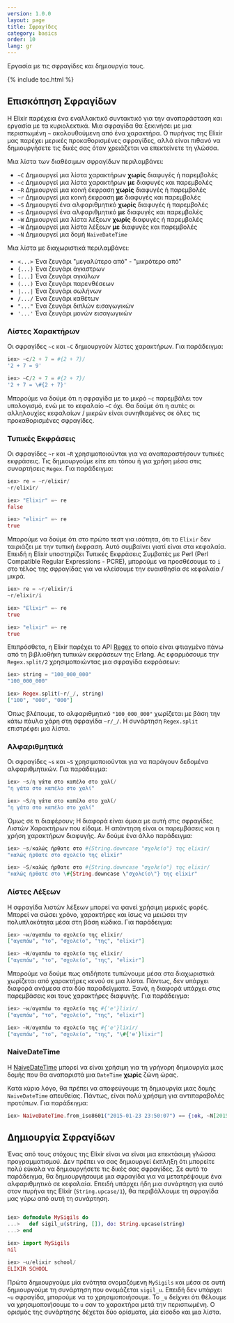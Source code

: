 ```yaml
---
version: 1.0.0
layout: page
title: Σφραγίδες
category: basics
order: 10
lang: gr
---
```


Εργασία με τις σφραγίδες και δημιουργία τους.

{% include toc.html %}

## Επισκόπηση Σφραγίδων

Η Elixir παρέχεια ένα εναλλακτικό συντακτικό για την αναπαράσταση και εργασία με τα κυριολεκτικά.  Μια σφραγίδα θα ξεκινήσει με μια περισπωμένη `~` ακολουθούμενη από ένα χαρακτήρα.  Ο πυρήνας της Elixir μας παρέχει μερικές προκαθορισμένες σφραγίδες, αλλά είναι πιθανό να δημιουργήσετε τις δικές σας όταν χρειάζεται να επεκτείνετε τη γλώσσα.

Μια λίστα των διαθέσιμων σφραγίδων περιλαμβάνει:

  - `~C` Δημιουργεί μια λίστα χαρακτήρων **χωρίς** διαφυγές ή παρεμβολές
  - `~c` Δημιουργεί μια λίστα χαρακτήρων **με** διαφυγές και παρεμβολές
  - `~R` Δημιουργεί μια κοινή έκφραση **χωρίς** διαφυγές ή παρεμβολές
  - `~r` Δημιουργεί μια κοινή έκφραση **με** διαφυγές και παρεμβολές
  - `~S` Δημιουργεί ένα αλφαριθμητικό **χωρίς** διαφυγές ή παρεμβολές
  - `~s` Δημιουργεί ένα αλφαριθμητικό **με** διαφυγές και παρεμβολές
  - `~W` Δημιουργεί μια λίστα λέξεων **χωρίς** διαφυγές ή παρεμβολές
  - `~W` Δημιουργεί μια λίστα λέξεων **με** διαφυγές και παρεμβολές
  - `~Ν` Δημιουργεί μια δομή `NaiveDateTime`

Μια λίστα με διαχωριστικά περιλαμβάνει:

  - `<...>` Ένα ζευγάρι "μεγαλύτερο από" - "μικρότερο από"
  - `{...}` Ένα ζευγάρι άγκιστρων
  - `[...]` Ένα ζευγάρι αγκύλων
  - `(...)` Ένα ζευγάρι παρενθέσεων
  - `|...|` Ένα ζευγάρι σωλήνων
  - `/.../` Ένα ζευγάρι καθέτων
  - `"..."` Ένα ζευγάρι διπλών εισαγωγικών
  - `'...'` Ένα ζευγάρι μονών εισαγωγικών

### Λίστες Χαρακτήρων

Οι σφραγίδες `~c` και `~C` δημιουργούν λίστες χαρακτήρων.  Για παράδειγμα:

```elixir
iex> ~c/2 + 7 = #{2 + 7}/
'2 + 7 = 9'

iex> ~C/2 + 7 = #{2 + 7}/
'2 + 7 = \#{2 + 7}'
```

Μπορούμε να δούμε ότι η σφραγίδα με το μικρό `~c` παρεμβάλει τον υπολογισμό, ενώ με το κεφαλαίο `~C` όχι.  Θα δούμε ότι η αυτές οι αλληλουχίες κεφαλαίων / μικρών είναι συνηθισμένες σε όλες τις προκαθορισμένες σφραγίδες.

### Τυπικές Εκφράσεις

Οι σφραγίδες `~r` και `~R` χρησιμοποιούνται για να αναπαραστήσουν τυπικές εκφράσεις.  Τις δημιουργούμε είτε επι τόπου ή για χρήση μέσα στις συναρτήσεις `Regex`.  Για παράδειγμα:

```elixir
iex> re = ~r/elixir/
~r/elixir/

iex> "Elixir" =~ re
false

iex> "elixir" =~ re
true
```

Μπορούμε να δούμε ότι στο πρώτο τεστ για ισότητα, ότι το `Elixir` δεν ταιριάζει με την τυπική έκφραση.  Αυτό συμβαίνει γιατί είναι στα κεφαλαία.  Επειδή η Elixir υποστηρίζει Τυπικές Εκφράσεις Συμβατές με Perl (Perl Compatible Regular Expressions - PCRE), μπορούμε να προσθέσουμε το `i` στο τέλος της σφραγίδας για να κλείσουμε την ευαισθησία σε κεφαλαία / μικρά.

```elixir
iex> re = ~r/elixir/i
~r/elixir/i

iex> "Elixir" =~ re
true

iex> "elixir" =~ re
true
```

Επιπρόσθετα, η Elixir παρέχει το API [Regex](http://elixir-lang.org/docs/stable/elixir/Regex.html) το οποίο είναι φτιαγμένο πάνω από τη βιβλιοθήκη τυπικών εκφράσεων της Erlang.  Ας εφαρμόσουμε την `Regex.split/2` χρησιμοποιώντας μια σφραγίδα εκφράσεων:

```elixir
iex> string = "100_000_000"
"100_000_000"

iex> Regex.split(~r/_/, string)
["100", "000", "000"]
```

Όπως βλέπουμε, το αλφαριθμητικό `"100_000_000"` χωρίζεται με βάση την κάτω πάυλα χάρη στη σφραγίδα `~r/_/`.  Η συνάρτηση `Regex.split` επιστρέφει μια λίστα.

### Αλφαριθμητικά

Οι σφραγίδες `~s` και `~S` χρησιμοποιούνται για να παράγουν δεδομένα αλφαριθμητικών.  Για παράδειγμα:

```elixir
iex> ~s/η γάτα στο καπέλο στο χαλί/
"η γάτα στο καπέλο στο χαλί"

iex> ~S/η γάτα στο καπέλο στο χαλί/
"η γάτα στο καπέλο στο χαλί"
```

Όμως σε τι διαφέρουν;  Η διαφορά είναι όμοια με αυτή στις σφραγίδες Λιστών Χαρακτήρων που είδαμε.  Η απάντηση είναι οι παρεμβάσεις και η χρήση χαρακτήρων διαφυγής.  Αν δούμε ένα άλλο παράδειγμα:

```elixir
iex> ~s/καλώς ήρθατε στο #{String.downcase "σχολείο"} της elixir/
"καλώς ήρθατε στο σχολείο της elixir"

iex> ~S/καλώς ήρθατε στο #{String.downcase "σχολείο"} της elixir/
"καλώς ήρθατε στο \#{String.downcase \"σχολείο\"} της elixir"
```

### Λίστες Λέξεων

Η σφραγίδα λιστών λέξεων μπορεί να φανεί χρήσιμη μερικές φορές.  Μπορεί να σώσει χρόνο, χαρακτήρες και ίσως να μειώσει την πολυπλοκότητα μέσα στη βάση κώδικα.  Για παράδειγμα:

```elixir
iex> ~w/αγαπάω το σχολείο της elixir/
["αγαπάω", "το", "σχολείο", "της", "elixir"]

iex> ~W/αγαπάω το σχολείο της elixir/
["αγαπάω", "το", "σχολείο", "της", "elixir"]
```

Μπορούμε να δούμε πως οτιδήποτε τυπώνουμε μέσα στα διαχωριστικά χωρίζεται από χαρακτήρες κενού σε μια λίστα.  Πάντως, δεν υπάρχει διαφορά ανάμεσα στα δύο παραδείγματα.  Ξανά, η διαφορά υπάρχει στις παρεμβάσεις και τους χαρακτήρες διαφυγής.  Για παράδειγμα:

```elixir
iex> ~w/αγαπάω το σχολείο της #{'e'}lixir/
["αγαπάω", "το", "σχολείο", "της", "elixir"]

iex> ~W/αγαπάω το σχολείο της #{'e'}lixir/
["αγαπάω", "το", "σχολείο", "της", "\#{'e'}lixir"]
```

### NaiveDateTime

Η [NaiveDateTime](http://elixir-lang.org/docs/stable/elixir/NaiveDateTime.html) μπορεί να είναι χρήσιμη για τη γρήγορη δημιουργία μιας δομής που θα αναπαριστά μια `DateTime` **χωρίς** ζώνη ώρας.

Κατά κύριο λόγο, θα πρέπει να αποφεύγουμε τη δημιουργία μιας δομής `NaiveDateTime` απευθείας. Πάντως, είναι πολύ χρήσιμη για αντιπαραβολές προτύπων. Για παράδειγμα:

```elixir
iex> NaiveDateTime.from_iso8601("2015-01-23 23:50:07") == {:ok, ~N[2015-01-23 23:50:07]}
```

## Δημιουργία Σφραγίδων

Ένας από τους στόχους της Elixir είναι να είναι μια επεκτάσιμη γλώσσα προγραμματισμού.  Δεν πρέπει να σας δημιουργεί έκπληξη ότι μπορείτε πολύ εύκολα να δημιουργήσετε τις δικές σας σφραγίδες.  Σε αυτό το παράδειγμα, θα δημιουργήσουμε μια σφραγίδα για να μετατρέψουμε ένα αλφαριθμητικό σε κεφαλαία.  Επειδή υπάρχει ήδη μια συνάρτηση για αυτό στον πυρήνα της Elixir (`String.upcase/1`), θα περιβάλλουμε τη σφραγίδα μας γύρω από αυτή τη συνάρτηση.

```elixir

iex> defmodule MySigils do
...>   def sigil_u(string, []), do: String.upcase(string)
...> end

iex> import MySigils
nil

iex> ~u/elixir school/
ELIXIR SCHOOL
```

Πρώτα δημιουργούμε μία ενότητα ονομαζόμενη `MySigils` και μέσα σε αυτή δημιουργούμε τη συνάρτηση που ονομάζεται `sigil_u`.  Επειδή δεν υπάρχει `~u` σφραγίδα, μπορούμε να το χρησιμοποιήσουμε.  Το `_u` δείχνει ότι θέλουμε να χρησιμοποιήσουμε το `u` σαν το χαρακτήρα μετά την περισπωμένη.  Ο ορισμός της συνάρτησης δέχεται δύο ορίσματα, μία είσοδο και μια λίστα.
